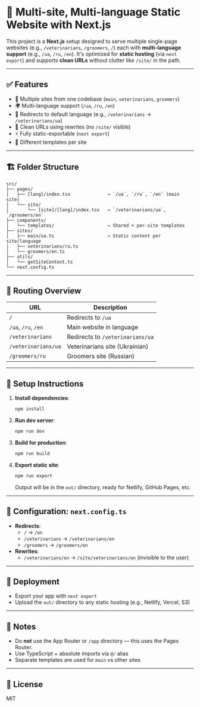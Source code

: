 # 🧩 Multi-site, Multi-language Static Website with Next.js

This project is a **Next.js** setup designed to serve multiple single-page websites (e.g., `/veterinarians`, `/groomers`, `/`) each with **multi-language support** (e.g., `/ua`, `/ru`, `/en`). It's optimized for **static hosting** (via `next export`) and supports **clean URLs** without clutter like `/site/` in the path.

---

## ✅ Features

- 🧩 Multiple sites from one codebase (`main`, `veterinarians`, `groomers`)
- 🌍 Multi-language support (`/ua`, `/ru`, `/en`)
- 🔁 Redirects to default language (e.g., `/veterinarians` → `/veterinarians/ua`)
- 🧼 Clean URLs using rewrites (no `/site/` visible)
- ⚡ Fully static-exportable (`next export`)
- 🎨 Different templates per site

---

## 🏗️ Folder Structure

```
src/
├── pages/
│   ├── [lang]/index.tsx              → `/ua`, `/ru`, `/en` (main site)
│   └── site/
│       └── [site]/[lang]/index.tsx   → `/veterinarians/ua`, `/groomers/en`
├── components/
│   └── templates/                    → Shared + per-site templates
├── sites/
│   ├── main/ua.ts                    → Static content per site/language
│   ├── veterinarians/ru.ts
│   └── groomers/en.ts
├── utils/
│   └── getSiteContent.ts
└── next.config.ts
```

---

## 🚦 Routing Overview

| URL                 | Description                      |
|---------------------|----------------------------------|
| `/`                 | Redirects to `/ua`               |
| `/ua`, `/ru`, `/en` | Main website in language         |
| `/veterinarians`    | Redirects to `/veterinarians/ua` |
| `/veterinarians/ua` | Veterinarians site (Ukrainian)   |
| `/groomers/ru`      | Groomers site (Russian)          |

---

## 🔧 Setup Instructions

1. **Install dependencies**:

   ```bash
   npm install
   ```

2. **Run dev server**:

   ```bash
   npm run dev
   ```

3. **Build for production**:

   ```bash
   npm run build
   ```

4. **Export static site**:

   ```bash
   npm run export
   ```

   Output will be in the `out/` directory, ready for Netlify, GitHub Pages, etc.

---

## 🔁 Configuration: `next.config.ts`

- **Redirects**:
  - `/` → `/en`
  - `/veterinarians` → `/veterinarians/en`
  - `/groomers` → `/groomers/en`
- **Rewrites**:
  - `/veterinarians/en` → `/site/veterinarians/en` (invisible to the user)

---

## 🚀 Deployment

- Export your app with `next export`
- Upload the `out/` directory to any static hosting (e.g., Netlify, Vercel, S3)

---

## 🧠 Notes

- Do **not** use the App Router or `/app` directory — this uses the Pages Router.
- Use TypeScript + absolute imports via `@/` alias
- Separate templates are used for `main` vs other sites

---

## 📄 License

MIT
